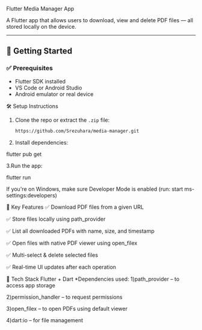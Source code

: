 Flutter Media Manager App

A Flutter app that allows users to download, view and delete PDF files — all stored locally on the device.

---

## 🚀 Getting Started

### ✅ Prerequisites
- Flutter SDK installed
- VS Code or Android Studio
- Android emulator or real device

🛠 Setup Instructions

1. Clone the repo or extract the `.zip` file:
   ```bash
   https://github.com/Srezuhara/media-manager.git

2. Install dependencies:


flutter pub get

3.Run the app:


flutter run

If you're on Windows, make sure Developer Mode is enabled (run: start ms-settings:developers)


🔑 Key Features
✅ Download PDF files from a given URL

✅ Store files locally using path_provider

✅ List all downloaded PDFs with name, size, and timestamp

✅ Open files with native PDF viewer using open_filex

✅ Multi-select & delete selected files

✅ Real-time UI updates after each operation

🧱 Tech Stack
Flutter + Dart
*Dependencies used:
1)path_provider – to access app storage

2)permission_handler – to request permissions

3)open_filex – to open PDFs using default viewer

4)dart:io – for file management
